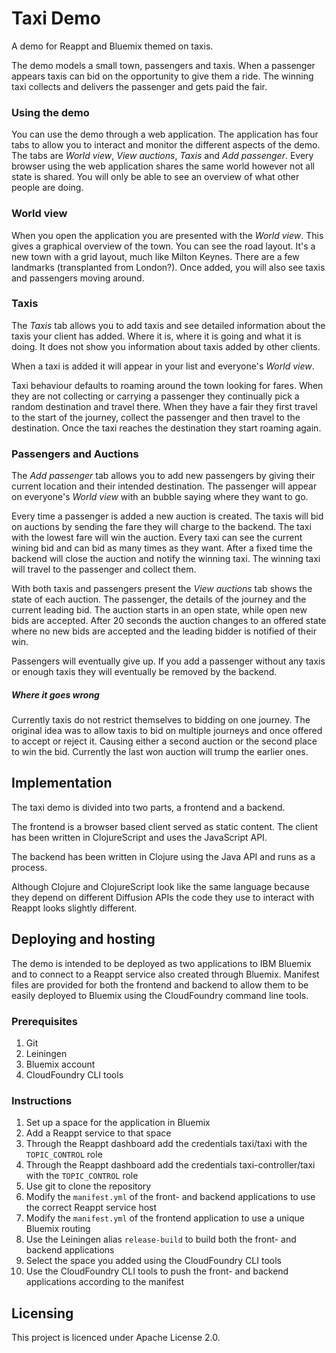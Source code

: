# Taxi Demo

A demo for Reappt and Bluemix themed on taxis.

The demo models a small town, passengers and taxis. When a passenger appears taxis can bid on the opportunity to give them a ride. The winning taxi collects and delivers the passenger and gets paid the fair.

### Using the demo

You can use the demo through a web application. The application has four tabs to allow you to interact and monitor the different aspects of the demo. The tabs are *World view*, *View auctions*, *Taxis* and *Add passenger*. Every browser using the web application shares the same world however not all state is shared. You will only be able to see an overview of what other people are doing.

### World view

When you open the application you are presented with the *World view*. This gives a graphical overview of the town. You can see the road layout. It's a new town with a grid layout, much like Milton Keynes. There are a few landmarks (transplanted from London?). Once added, you will also see taxis and passengers moving around.

### Taxis

The *Taxis* tab allows you to add taxis and see detailed information about the taxis your client has added. Where it is, where it is going and what it is doing. It does not show you information about taxis added by other clients.

When a taxi is added it will appear in your list and everyone's *World view*.

Taxi behaviour defaults to roaming around the town looking for fares. When they are not collecting or carrying a passenger they continually pick a random destination and travel there. When they have a fair they first travel to the start of the journey, collect the passenger and then travel to the destination. Once the taxi reaches the destination they start roaming again.

### Passengers and Auctions

The *Add passenger* tab allows you to add new passengers by giving their current location and their intended destination. The passenger will appear on everyone's *World view* with an bubble saying where they want to go.

Every time a passenger is added a new auction is created. The taxis will bid on auctions by sending the fare they will charge to the backend. The taxi with the lowest fare will win the auction. Every taxi can see the current wining bid and can bid as many times as they want. After a fixed time the backend will close the auction and notify the winning taxi. The winning taxi will travel to the passenger and collect them.

With both taxis and passengers present the *View auctions* tab shows the state of each auction. The passenger, the details of the journey and the current leading bid. The auction starts in an open state, while open new bids are accepted. After 20 seconds the auction changes to an offered state where no new bids are accepted and the leading bidder is notified of their win.

Passengers will eventually give up. If you add a passenger without any taxis or enough taxis they will eventually be removed by the backend.

##### Where it goes wrong

Currently taxis do not restrict themselves to bidding on one journey. The original idea was to allow taxis to bid on multiple journeys and once offered to accept or reject it. Causing either a second auction or the second place to win the bid. Currently the last won auction will trump the earlier ones.

## Implementation

The taxi demo is divided into two parts, a frontend and a backend.

The frontend is a browser based client served as static content. The client has been written in ClojureScript and uses the JavaScript API.

The backend has been written in Clojure using the Java API and runs as a process.

Although Clojure and ClojureScript look like the same language because they depend on different Diffusion APIs the code they use to interact with Reappt looks slightly different.

## Deploying and hosting

The demo is intended to be deployed as two applications to IBM Bluemix and to connect to a Reappt service also created through Bluemix. Manifest files are provided for both the frontend and backend to allow them to be easily deployed to Bluemix using the CloudFoundry command line tools.

### Prerequisites

1. Git
2. Leiningen
3. Bluemix account
4. CloudFoundry CLI tools

### Instructions

1. Set up a space for the application in Bluemix
2. Add a Reappt service to that space
3. Through the Reappt dashboard add the credentials taxi/taxi with the `TOPIC_CONTROL` role
4. Through the Reappt dashboard add the credentials taxi-controller/taxi with the `TOPIC_CONTROL` role
5. Use git to clone the repository
6. Modify the `manifest.yml` of the front- and backend applications to use the correct Reappt service host
7. Modify the `manifest.yml` of the frontend application to use a unique Bluemix routing
8. Use the Leiningen alias `release-build` to build both the front- and backend applications
9. Select the space you added using the CloudFoundry CLI tools
10. Use the CloudFoundry CLI tools to push the front- and backend applications according to the manifest

## Licensing

This project is licenced under Apache License 2.0.
